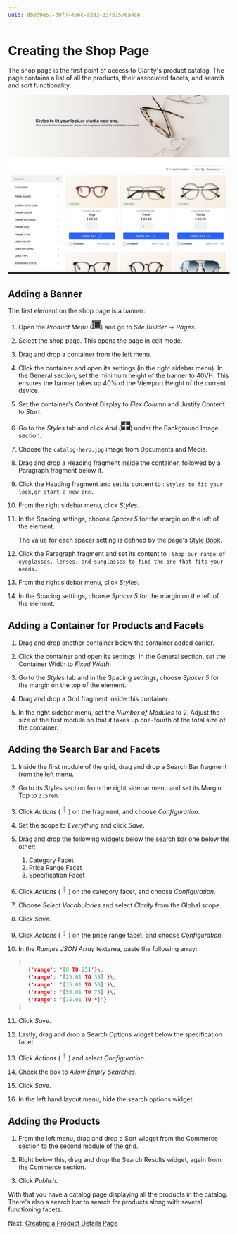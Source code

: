 ```yaml
---
uuid: db0d9e57-d0f7-466c-a283-337b1576a4c6
---
```

# Creating the Shop Page

The shop page is the first point of access to Clarity's product catalog. The page contains a list of all the products, their associated facets, and search and sort functionality.  

![The shop page contains a list of all the products in the catalog.](./creating-the-shop-page/images/01.png)

## Adding a Banner

The first element on the shop page is a banner: 

1. Open the *Product Menu* (![Product Menu](../../images/icon-product-menu.png)) and go to *Site Builder* &rarr; *Pages*.

1. Select the shop page. This opens the page in edit mode.

1. Drag and drop a container from the left menu. 

1. Click the container and open its settings (in the right sidebar menu). In the General section, set the minimum height of the banner to 40VH. This ensures the banner takes up 40% of the Viewport Height of the current device.

1. Set the container's Content Display to *Flex Column* and Justify Content to *Start*.

1. Go to the *Styles* tab and click *Add* (![Add](../../images/icon-add-widget.png)) under the Background Image section.

1. Choose the `catalog-hero.jpg` image from Documents and Media.

1. Drag and drop a Heading fragment inside the container, followed by a Paragraph fragment below it.

1. Click the Heading fragment and set its content to :  `Styles to fit your look,or start a new one.`

1. From the right sidebar menu, click *Styles*.

1. In the Spacing settings, choose *Spacer 5* for the margin on the left of the element.

   The value for each spacer setting is defined by the page's [Style Book](https://learn.liferay.com/en/w/dxp/site-building/site-appearance/style-books).

1. Click the Paragraph fragment and set its content to :  `Shop our range of eyeglasses, lenses, and sunglasses to find the one that fits your needs.`

1. From the right sidebar menu, click *Styles*.

1. In the Spacing settings, choose *Spacer 5* for the margin on the left of the element.

## Adding a Container for Products and Facets

1. Drag and drop another container below the container added earlier.

1. Click the container and open its settings. In the General section, set the Container Width to *Fixed Width*.

1. Go to the *Styles* tab and in the Spacing settings, choose *Spacer 5* for the margin on the top of the element.

1. Drag and drop a Grid fragment inside this container.

1. In the right sidebar menu, set the *Number of Modules* to 2.  Adjust the size of the first module so that it takes up one-fourth of the total size of the container. 

## Adding the Search Bar and Facets

1. Inside the first module of the grid, drag and drop a Search Bar fragment from the left menu.

1. Go to its Styles section from the right sidebar menu and set its Margin Top to `3.5rem`.

1. Click *Actions* (![Actions](../../images/icon-actions.png)) on the fragment, and choose *Configuration*.

1. Set the scope to *Everything* and click *Save*.

1. Drag and drop the following widgets below the search bar one below the other:

   1. Category Facet
   2. Price Range Facet
   3. Specification Facet

1. Click *Actions* (![Actions](../../images/icon-actions.png)) on the category facet, and choose *Configuration*.

1. Choose *Select Vocabularies* and select *Clarity* from the Global scope.

1. Click *Save*.

1. Click *Actions* (![Actions](../../images/icon-actions.png)) on the price range facet, and choose *Configuration*.

1. In the *Ranges JSON Array* textarea, paste the following array:

   ```json
   [
      {'range': '[0 TO 25]'}\, 
      {'range': '[25.01 TO 35]'}\, 
      {'range': '[35.01 TO 50]'}\, 
      {'range': '[50.01 TO 75]'}\, 
      {'range': '[75.01 TO *]'}
   ]
   ```

1. Click *Save*.

1. Lastly, drag and drop a Search Options widget below the specification facet.

1. Click *Actions* (![Actions](../../images/icon-actions.png)) and select *Configuration*. 

1. Check the box to *Allow Empty Searches*.

1. Click *Save*.

1. In the left hand layout menu, hide the search options widget.

## Adding the Products

1. From the left menu, drag and drop a Sort widget from the Commerce section to the second module of the grid.

1. Right below this, drag and drop the Search Results widget, again from the Commerce section.

1. Click *Publish*.

With that you have a catalog page displaying all the products in the catalog. There's also a search bar to search for products along with several functioning facets. 

Next: [Creating a Product Details Page](./creating-a-product-details-page.md)
